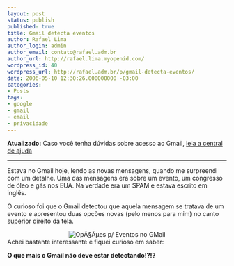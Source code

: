 ```yaml
---
layout: post
status: publish
published: true
title: Gmail detecta eventos
author: Rafael Lima
author_login: admin
author_email: contato@rafael.adm.br
author_url: http://rafael.lima.myopenid.com/
wordpress_id: 40
wordpress_url: http://rafael.adm.br/p/gmail-detecta-eventos/
date: 2006-05-10 12:30:26.000000000 -03:00
categories:
- Posts
tags:
- google
- gmail
- email
- privacidade
---
```

<strong>Atualizado:</strong> Caso voc&ecirc; tenha d&uacute;vidas sobre acesso ao Gmail, <a href="https://mail.google.com/support/bin/topic.py?topic=1536">leia a central de ajuda</a>

***

Estava no Gmail hoje, lendo as novas mensagens, quando me surpreendi com um detalhe. Uma das mensagens era sobre um evento, um congresso de &oacute;leo e g&aacute;s nos EUA. Na verdade era um SPAM e estava escrito em ingl&ecirc;s.

O curioso foi que o Gmail detectou que aquela mensagem se tratava de um evento e apresentou duas op&ccedil;&otilde;es novas (pelo menos para mim) no canto superior direito da tela.
<div style="text-align: center"><img id="image39" alt="Op&Atilde;&sect;&Atilde;&micro;es p/ Eventos no GMail" src="http://rafael.adm.br/wp-content/uploads/2006/05/google-event.png" /></div>
Achei bastante interessante e fiquei curioso em saber:

<strong>O que mais o Gmail n&atilde;o deve estar detectando!?!?</strong>
